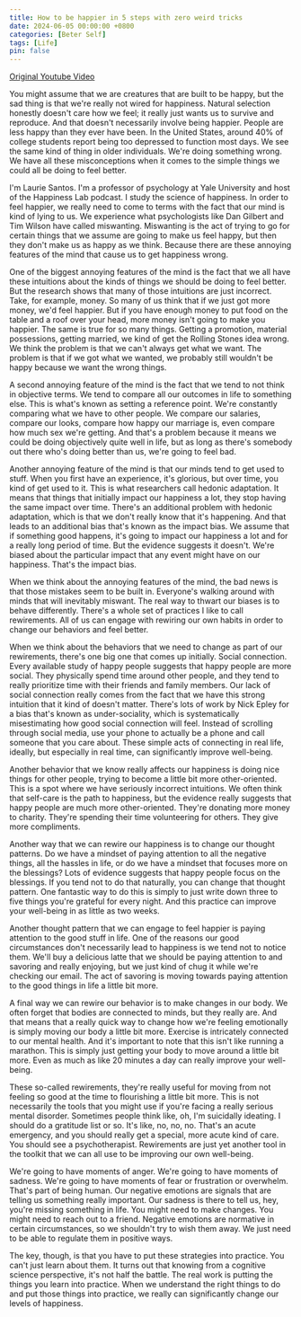 ```yaml
---
title: How to be happier in 5 steps with zero weird tricks
date: 2024-06-05 00:00:00 +0800
categories: [Beter Self]
tags: [Life]
pin: false
---
```


[Original Youtube Video](https://www.youtube.com/watch?v=GF-xvBXgqa4)

You might assume that we are creatures that are built to be happy, but the sad thing is that we're really not wired for happiness. Natural selection honestly doesn't care how we feel; it really just wants us to survive and reproduce. And that doesn't necessarily involve being happier. People are less happy than they ever have been. In the United States, around 40% of college students report being too depressed to function most days. We see the same kind of thing in older individuals. We're doing something wrong. We have all these misconceptions when it comes to the simple things we could all be doing to feel better.

I'm Laurie Santos. I'm a professor of psychology at Yale University and host of the Happiness Lab podcast. I study the science of happiness. In order to feel happier, we really need to come to terms with the fact that our mind is kind of lying to us. We experience what psychologists like Dan Gilbert and Tim Wilson have called miswanting. Miswanting is the act of trying to go for certain things that we assume are going to make us feel happy, but then they don't make us as happy as we think. Because there are these annoying features of the mind that cause us to get happiness wrong.

One of the biggest annoying features of the mind is the fact that we all have these intuitions about the kinds of things we should be doing to feel better. But the research shows that many of those intuitions are just incorrect. Take, for example, money. So many of us think that if we just got more money, we'd feel happier. But if you have enough money to put food on the table and a roof over your head, more money isn't going to make you happier. The same is true for so many things. Getting a promotion, material possessions, getting married, we kind of get the Rolling Stones idea wrong. We think the problem is that we can't always get what we want. The problem is that if we got what we wanted, we probably still wouldn't be happy because we want the wrong things.

A second annoying feature of the mind is the fact that we tend to not think in objective terms. We tend to compare all our outcomes in life to something else. This is what's known as setting a reference point. We're constantly comparing what we have to other people. We compare our salaries, compare our looks, compare how happy our marriage is, even compare how much sex we're getting. And that's a problem because it means we could be doing objectively quite well in life, but as long as there's somebody out there who's doing better than us, we're going to feel bad.

Another annoying feature of the mind is that our minds tend to get used to stuff. When you first have an experience, it's glorious, but over time, you kind of get used to it. This is what researchers call hedonic adaptation. It means that things that initially impact our happiness a lot, they stop having the same impact over time. There's an additional problem with hedonic adaptation, which is that we don't really know that it's happening. And that leads to an additional bias that's known as the impact bias. We assume that if something good happens, it's going to impact our happiness a lot and for a really long period of time. But the evidence suggests it doesn't. We're biased about the particular impact that any event might have on our happiness. That's the impact bias.

When we think about the annoying features of the mind, the bad news is that those mistakes seem to be built in. Everyone's walking around with minds that will inevitably miswant. The real way to thwart our biases is to behave differently. There's a whole set of practices I like to call rewirements. All of us can engage with rewiring our own habits in order to change our behaviors and feel better.

When we think about the behaviors that we need to change as part of our rewirements, there's one big one that comes up initially. Social connection. Every available study of happy people suggests that happy people are more social. They physically spend time around other people, and they tend to really prioritize time with their friends and family members. Our lack of social connection really comes from the fact that we have this strong intuition that it kind of doesn't matter. There's lots of work by Nick Epley for a bias that's known as under-sociality, which is systematically misestimating how good social connection will feel. Instead of scrolling through social media, use your phone to actually be a phone and call someone that you care about. These simple acts of connecting in real life, ideally, but especially in real time, can significantly improve well-being.

Another behavior that we know really affects our happiness is doing nice things for other people, trying to become a little bit more other-oriented. This is a spot where we have seriously incorrect intuitions. We often think that self-care is the path to happiness, but the evidence really suggests that happy people are much more other-oriented. They're donating more money to charity. They're spending their time volunteering for others. They give more compliments.

Another way that we can rewire our happiness is to change our thought patterns. Do we have a mindset of paying attention to all the negative things, all the hassles in life, or do we have a mindset that focuses more on the blessings? Lots of evidence suggests that happy people focus on the blessings. If you tend not to do that naturally, you can change that thought pattern. One fantastic way to do this is simply to just write down three to five things you're grateful for every night. And this practice can improve your well-being in as little as two weeks.

Another thought pattern that we can engage to feel happier is paying attention to the good stuff in life. One of the reasons our good circumstances don't necessarily lead to happiness is we tend not to notice them. We'll buy a delicious latte that we should be paying attention to and savoring and really enjoying, but we just kind of chug it while we're checking our email. The act of savoring is moving towards paying attention to the good things in life a little bit more.

A final way we can rewire our behavior is to make changes in our body. We often forget that bodies are connected to minds, but they really are. And that means that a really quick way to change how we're feeling emotionally is simply moving our body a little bit more. Exercise is intricately connected to our mental health. And it's important to note that this isn't like running a marathon. This is simply just getting your body to move around a little bit more. Even as much as like 20 minutes a day can really improve your well-being.

These so-called rewirements, they're really useful for moving from not feeling so good at the time to flourishing a little bit more. This is not necessarily the tools that you might use if you're facing a really serious mental disorder. Sometimes people think like, oh, I'm suicidally ideating. I should do a gratitude list or so. It's like, no, no, no. That's an acute emergency, and you should really get a special, more acute kind of care. You should see a psychotherapist. Rewirements are just yet another tool in the toolkit that we can all use to be improving our own well-being.

We're going to have moments of anger. We're going to have moments of sadness. We're going to have moments of fear or frustration or overwhelm. That's part of being human. Our negative emotions are signals that are telling us something really important. Our sadness is there to tell us, hey, you're missing something in life. You might need to make changes. You might need to reach out to a friend. Negative emotions are normative in certain circumstances, so we shouldn't try to wish them away. We just need to be able to regulate them in positive ways.

The key, though, is that you have to put these strategies into practice. You can't just learn about them. It turns out that knowing from a cognitive science perspective, it's not half the battle. The real work is putting the things you learn into practice. When we understand the right things to do and put those things into practice, we really can significantly change our levels of happiness.